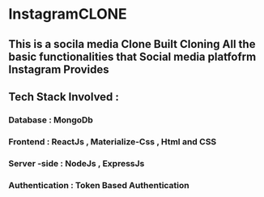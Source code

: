 # InstagramCLONE
## This  is a socila media Clone Built Cloning All the basic functionalities that Social media platfofrm Instagram Provides
## Tech Stack Involved :
### Database : MongoDb
### Frontend : ReactJs , Materialize-Css , Html and CSS
### Server -side : NodeJs , ExpressJs
### Authentication : Token Based Authentication

